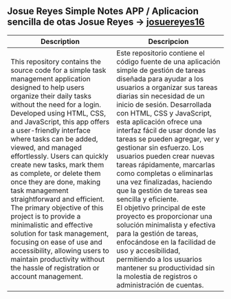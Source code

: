 
## Josue Reyes Simple Notes APP / Aplicacion sencilla de otas  Josue Reyes → [josuereyes16](https://github.com/josuereyes16)

| Description | Descripcion |
|---------|---------|
| This repository contains the source code for a simple task management application designed to help users organize their daily tasks without the need for a login. Developed using HTML, CSS, and JavaScript, this app offers a user-friendly interface where tasks can be added, viewed, and managed effortlessly. Users can quickly create new tasks, mark them as complete, or delete them once they are done, making task management straightforward and efficient. <br> The primary objective of this project is to provide a minimalistic and effective solution for task management, focusing on ease of use and accessibility, allowing users to maintain productivity without the hassle of registration or account management.	| Este repositorio contiene el código fuente de una aplicación simple de gestión de tareas diseñada para ayudar a los usuarios a organizar sus tareas diarias sin necesidad de un inicio de sesión. Desarrollada con HTML, CSS y JavaScript, esta aplicación ofrece una interfaz fácil de usar donde las tareas se pueden agregar, ver y gestionar sin esfuerzo. Los usuarios pueden crear nuevas tareas rápidamente, marcarlas como completas o eliminarlas una vez finalizadas, haciendo que la gestión de tareas sea sencilla y eficiente. <br> El objetivo principal de este proyecto es proporcionar una solución minimalista y efectiva para la gestión de tareas, enfocándose en la facilidad de uso y accesibilidad, permitiendo a los usuarios mantener su productividad sin la molestia de registros o administración de cuentas.|



